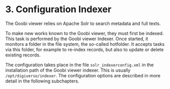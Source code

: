 # 3. Configuration Indexer

The Goobi viewer relies on Apache Solr to search metadata and full texts. 

To make new works known to the Goobi viewer, they must first be indexed. This task is performed by the Goobi viewer Indexer. Once started, it monitors a folder in the file system, the so-called hotfolder. It accepts tasks via this folder, for example to re-index records, but also to update or delete existing records. 

The configuration takes place in the file `solr_indexerconfig.xml` in the installation path of the Goobi viewer indexer. This is usually `/opt/digiverso/indexer`. The configuration options are described in more detail in the following subchapters.

